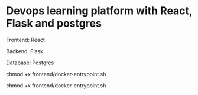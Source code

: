 # Devops learning platform with React, Flask and postgres

Frontend: React

Backend: Flask

Database: Postgres

chmod +x frontend/docker-entrypoint.sh

chmod +x frontend/docker-entrypoint.sh


